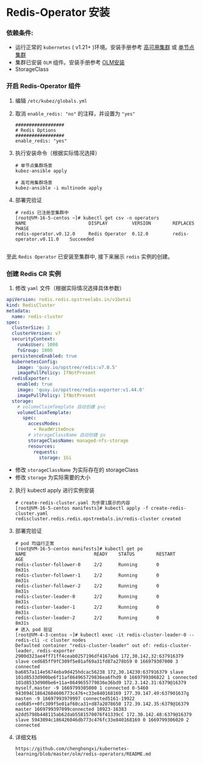 # Redis-Operator 安装

### 依赖条件:
- 运行正常的 `kubernetes` ( v1.21+ )环境。安装手册参考 [高可用集群](../install/multinode.md) 或 [单节点集群](../install/all-in-one.md)
- 集群已安装 `OLM` 组件。安装手册参考 [OLM安装](../paas/olm.md)
- StorageClass

### 开启 Redis-Operator 组件
1. 编辑 `/etc/kubez/globals.yml`

2. 取消 `enable_redis: "no"` 的注释，并设置为 `"yes"`
    ```shell
    ##################
    # Redis Options 
    ##################
    enable_redis: "yes"
    ```
3. 执行安装命令（根据实际情况选择）
    ```shell
    # 单节点集群场景
    kubez-ansible apply

    # 高可用集群场景
    kubez-ansible -i multinode apply
    ```
4. 部署完验证
    ```shell
    # redis 已注册至集群中
    [root@VM-16-5-centos ~]# kubectl get csv -n operators
    NAME                       DISPLAY         VERSION        REPLACES                  PHASE
    redis-operator.v0.12.0     Redis Operator  0.12.0         redis-operator.v0.11.0    Succeeded


至此 `Redis Operator` 已安装至集群中, 接下来展示 `redis` 实例的创建。

### 创建 Redis CR 实例
1. 修改 `yaml` 文件（根据实际情况选择具体参数）
```yaml
apiVersion: redis.redis.opstreelabs.in/v1beta1
kind: RedisCluster
metadata:
  name: redis-cluster
spec:
  clusterSize: 3
  clusterVersion: v7
  securityContext:
    runAsUser: 1000
    fsGroup: 1000
  persistenceEnabled: true
  kubernetesConfig:
    image: 'quay.io/opstree/redis:v7.0.5'
    imagePullPolicy: IfNotPresent
  redisExporter:
    enabled: true
    image: 'quay.io/opstree/redis-exporter:v1.44.0'
    imagePullPolicy: IfNotPresent
  storage:
    # volumeClaimTemplate 自动创建 pvc
    volumeClaimTemplate:
      spec:
        accessModes:
          - ReadWriteOnce
        # storageClassName 自动创建 pv
        storageClassName: managed-nfs-storage
        resources:
          requests:
            storage: 1Gi
```

- 修改 `storageClassName` 为实际存在的 storageClass
- 修改 `storage` 为实际需要的大小

2. 执行 kubectl apply 进行实例安装
   ```shell
   # create-redis-cluster.yaml 为步骤1展示的内容
   [root@VM-16-5-centos manifests]# kubectl apply -f create-redis-cluster.yaml
   rediscluster.redis.redis.opstreebals.in/redis-cluster created
   ```   

3. 部署完验证
   ```shell
   # pod 均运行正常
   [root@VM-16-5-centos manifests]# kubectl get po
   NAME                         READY    STATUS        RESTART        AGE
   redis-cluster-follower-0     2/2      Running       0              8m31s
   redis-cluster-follower-1     2/2      Running       0              8m31s
   redis-cluster-follower-2     2/2      Running       0              8m31s
   redis-cluster-leader-0       2/2      Running       0              8m31s
   redis-cluster-leader-1       2/2      Running       0              8m31s
   redis-cluster-leader-2       2/2      Running       0              8m31s
   # 进入 pod 验证
   [root@VM-4-3-centos ~]# kubectl exec -it redis-cluster-leader-0 -- redis-cli -c cluster nodes
   Defaulted container "redis-cluster-leader" out of: redis-cluster-leader, redis-exporter
   2900d323ae4ff71ff4ceab0257196df4167ab6 172,30.142,32:637916379 slave ced685ff9fC309f5e01af69a31fd87a278b59 0 166979307000 3 connected
   ba6857a114e5674eba9d425hdcac56238 172,30.14230:637916379 slave 101d8533d900be6f11af864965729836ea6fhd9 0 1669799306822 1 connected
   101d8533d900be6+11a+8649655779836e36bd9 172.3.142.31:6379@16379 myself,master -9 1669799305000 1 connected 0-5460
   943094C18642604606773c476+c33e840168169 177.39.147.49:637901637g masten -9 16697993979997 connected5161-19922
   ced685++0fc309f5e01af60ca31+d87a2078650 172.39.142.35:6379@16379 master 1669799397099connected 10923-16383
   a2dd5798b448115ab62dab5581570076f41339cC 172.30.142.48:6379@16379 slave 5943094c186426046db773c476fc33e840168169 0 1669799306020 2 connected
   ```
4. 详细文档
   ```shell
   https://github.com/chenghongxi/kubernetes-learning/blob/master/olm/redis-operators/README.md
   ```
